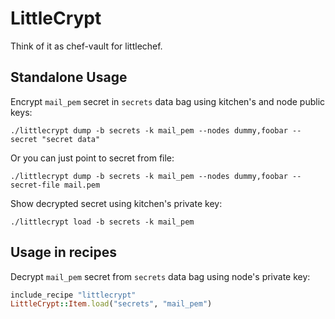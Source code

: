 LittleCrypt
===========

Think of it as chef-vault for littlechef.


Standalone Usage
----------------

Encrypt `mail_pem` secret in `secrets` data bag using kitchen's and node public keys:

```
./littlecrypt dump -b secrets -k mail_pem --nodes dummy,foobar --secret "secret data"
```

Or you can just point to secret from file:

```
./littlecrypt dump -b secrets -k mail_pem --nodes dummy,foobar --secret-file mail.pem
```

Show decrypted secret using kitchen's private key:

```
./littlecrypt load -b secrets -k mail_pem
```


Usage in recipes
----------------

Decrypt `mail_pem` secret from `secrets` data bag using node's private key:

```ruby
include_recipe "littlecrypt"
LittleCrypt::Item.load("secrets", "mail_pem")
```
